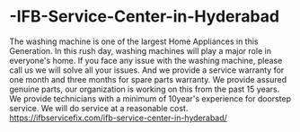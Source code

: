 # -IFB-Service-Center-in-Hyderabad
The washing machine is one of the largest Home Appliances in this Generation. In this rush day, washing machines will play a major role in everyone's home. If you face any issue with the washing machine, please call us we will solve all your issues. And we provide a service warranty for one month and three months for spare parts warranty. We provide assured genuine parts, our organization is working on this from the past 15 years. We provide technicians with a minimum of 10year's experience for doorstep service. We will do service at a reasonable cost. https://ifbservicefix.com/ifb-service-center-in-hyderabad/
